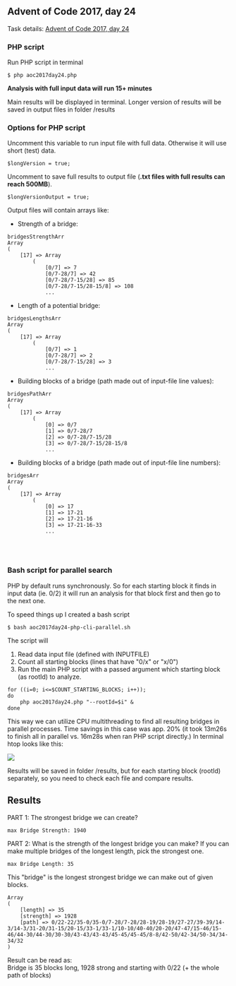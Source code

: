 ## Advent of Code 2017, day 24


Task details: [Advent of Code 2017, day 24](https://adventofcode.com/2017/day/24)


### PHP script

Run PHP script in terminal
```
$ php aoc2017day24.php 
```

**Analysis with full input data will run 15+ minutes**

Main results will be displayed in terminal. Longer version of results will be saved in output files in folder /results


### Options for PHP script

Uncomment this variable to run input file with full data. Otherwise it will use short (test) data.
```
$longVersion = true; 
```

Uncomment to save full results to output file  (**.txt files with full results can reach 500MB**). 
```
$longVersionOutput = true; 
```
Output files will contain arrays like: 

- Strength of a bridge:
```
bridgesStrengthArr 
Array
(
    [17] => Array
        (
            [0/7] => 7
            [0/7-28/7] => 42
            [0/7-28/7-15/28] => 85
            [0/7-28/7-15/28-15/8] => 108
            ...
```

- Length of a potential bridge:
```
bridgesLengthsArr 
Array
(
    [17] => Array
        (
            [0/7] => 1
            [0/7-28/7] => 2
            [0/7-28/7-15/28] => 3
            ...
```

- Building blocks of a bridge (path made out of input-file line values):
```
bridgesPathArr        
Array
(
    [17] => Array
        (
            [0] => 0/7
            [1] => 0/7-28/7
            [2] => 0/7-28/7-15/28
            [3] => 0/7-28/7-15/28-15/8
            ...
```
- Building blocks of a bridge (path made out of input-file line numbers):
```
bridgesArr
Array
(
    [17] => Array
        (
            [0] => 17
            [1] => 17-21
            [2] => 17-21-16
            [3] => 17-21-16-33
            ...
```


<br>
<br>

### Bash script for parallel search

PHP by default runs synchronously. 
So for each starting block it finds in input data (ie. 0/2) it will run an analysis for that block first and then go to the next one.

To speed things up I created a bash script 
```
$ bash aoc2017day24-php-cli-parallel.sh 
```
The script will 

1. Read data input file (defined with INPUTFILE)
2. Count all starting blocks (lines that have "0/x" or "x/0")
3. Run the main PHP script with a passed argument which starting block (as rootId) to analyze. 
```
for ((i=0; i<=$COUNT_STARTING_BLOCKS; i++));
do
    php aoc2017day24.php "--rootId=$i" & 
done
```

This way we can utilize CPU multithreading to find all resulting bridges in parallel processes. 
Time savings in this case was app. 20% (it took 13m26s to finish all in parallel vs. 16m28s when ran PHP script directly.) 
In terminal htop looks like this:

![](https://www.klik-mall.com/docs/documents/xr/mu/1638322252-5bmDA-2021-11-28-screenshot-htop-pve1-running-php-in-parallel.jpg)

Results will be saved in folder /results, but for each starting block (rootId) separately, so you need to check each file and compare results.


## Results

PART 1:
The strongest bridge we can create?
```
max Bridge Strength: 1940
```

PART 2:
What is the strength of the longest bridge you can make? If you can make multiple bridges of the longest length, pick the strongest one.


```
max Bridge Length: 35 
```
This "bridge" is the longest strongest bridge we can make out of given blocks. 
```
Array
(
    [length] => 35
    [strength] => 1928
    [path] => 0/22-22/35-0/35-0/7-28/7-28/28-19/28-19/27-27/39-39/14-3/14-3/31-20/31-15/20-15/33-1/33-1/10-10/40-40/20-20/47-47/15-46/15-46/44-30/44-30/30-30/43-43/43-43/45-45/45-45/8-8/42-50/42-34/50-34/34-34/32
)
```
Result can be read as:
<br>
Bridge is 35 blocks long, 1928 strong and starting with 0/22 (+ the whole path of blocks)

<br>
<br>
<br>